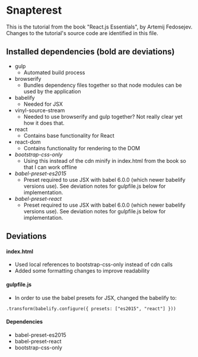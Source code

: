 # Snapterest

This is the tutorial from the book "React.js Essentials", by Artemij Fedosejev. Changes to the tutorial's source code are identified in this file.

## Installed dependencies (bold are deviations)

- gulp
  - Automated build process
- browserify
  - Bundles dependency files together so that node modules can be used by the application
- babelify
  - Needed for JSX
- vinyl-source-stream
  - Needed to use browserify and gulp together? Not really clear yet how it does that.
- react
  - Contains base functionality for React
- react-dom
  - Contains functionality for rendering to the DOM
- *bootstrap-css-only*
  - Using this instead of the cdn minify in index.html from the book so that I can work offline
- *babel-preset-es2015*
  - Preset required to use JSX with babel 6.0.0 (which newer babelify versions use). See deviation notes for gulpfile.js below for implementation.
- *babel-preset-react*
  - Preset required to use JSX with babel 6.0.0 (which newer babelify versions use). See deviation notes for gulpfile.js below for implementation.

## Deviations

#### index.html

- Used local references to bootstrap-css-only instead of cdn calls
- Added some formatting changes to improve readability

#### gulpfile.js

- In order to use the babel presets for JSX, changed the babelify to:
```
.transform(babelify.configure({ presets: ["es2015", "react"] }))
```

#### Dependencies

- babel-preset-es2015
- babel-preset-react
- bootstrap-css-only
